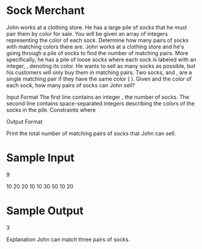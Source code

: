 # Sock Merchant

John works at a clothing store. He has a large pile of socks that he must pair them by color for sale.
You will be given an array of integers representing the color of each sock. Determine how many pairs of
socks with matching colors there are.
John works at a clothing store and he's going through a pile of socks to find the number of matching pairs.
More specifically, he has a pile of loose socks where each sock is labeled with an integer, , denoting
its color. He wants to sell as many socks as possible, but his customers will only buy them in matching
pairs. Two socks, and , are a single matching pair if they have the same color ( ).
Given and the color of each sock, how many pairs of socks can John sell?

Input Format
The first line contains an integer , the number of socks.
The second line contains space-separated integers describing the colors of the socks in the pile.
Constraints
where

Output Format

Print the total number of matching pairs of socks that John can sell.

# Sample Input

9

10 20 20 10 10 30 50 10 20

# Sample Output

3

Explanation
John can match three pairs of socks.